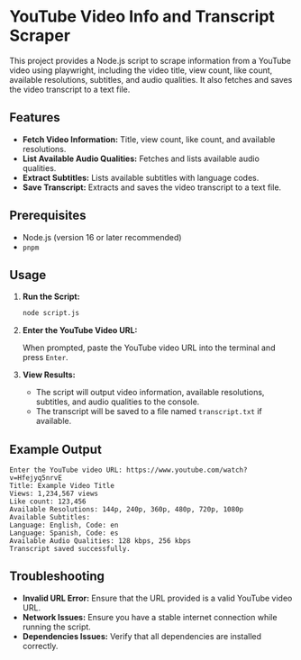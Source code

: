 # YouTube Video Info and Transcript Scraper

This project provides a Node.js script to scrape information from a YouTube video using playwright, including the video title, view count, like count, available resolutions, subtitles, and audio qualities. It also fetches and saves the video transcript to a text file.

## Features

- **Fetch Video Information:** Title, view count, like count, and available resolutions.
- **List Available Audio Qualities:** Fetches and lists available audio qualities.
- **Extract Subtitles:** Lists available subtitles with language codes.
- **Save Transcript:** Extracts and saves the video transcript to a text file.

## Prerequisites

- Node.js (version 16 or later recommended)
- `pnpm`

## Usage

1. **Run the Script:**

   ```bash
   node script.js
   ```

2. **Enter the YouTube Video URL:**

   When prompted, paste the YouTube video URL into the terminal and press `Enter`.

3. **View Results:**

   - The script will output video information, available resolutions, subtitles, and audio qualities to the console.
   - The transcript will be saved to a file named `transcript.txt` if available.

## Example Output

```
Enter the YouTube video URL: https://www.youtube.com/watch?v=Hfejyq5nrvE
Title: Example Video Title
Views: 1,234,567 views
Like count: 123,456
Available Resolutions: 144p, 240p, 360p, 480p, 720p, 1080p
Available Subtitles:
Language: English, Code: en
Language: Spanish, Code: es
Available Audio Qualities: 128 kbps, 256 kbps
Transcript saved successfully.
```

## Troubleshooting

- **Invalid URL Error:** Ensure that the URL provided is a valid YouTube video URL.
- **Network Issues:** Ensure you have a stable internet connection while running the script.
- **Dependencies Issues:** Verify that all dependencies are installed correctly.